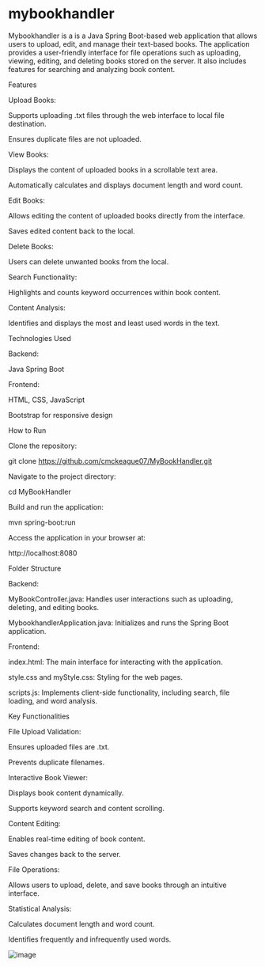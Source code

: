# mybookhandler
Mybookhandler is a is a Java Spring Boot-based web application that allows users to upload, edit, and manage their text-based books. The application provides a user-friendly interface for file operations such as uploading, viewing, editing, and deleting books stored on the server. It also includes features for searching and analyzing book content.

Features

Upload Books:

Supports uploading .txt files through the web interface to local file destination.

Ensures duplicate files are not uploaded.

View Books:

Displays the content of uploaded books in a scrollable text area.

Automatically calculates and displays document length and word count.

Edit Books:

Allows editing the content of uploaded books directly from the interface.

Saves edited content back to the local.

Delete Books:

Users can delete unwanted books from the local.

Search Functionality:

Highlights and counts keyword occurrences within book content.

Content Analysis:

Identifies and displays the most and least used words in the text.

Technologies Used

Backend:

Java Spring Boot

Frontend:

HTML, CSS, JavaScript

Bootstrap for responsive design


How to Run

Clone the repository:

git clone https://github.com/cmckeague07/MyBookHandler.git

Navigate to the project directory:

cd MyBookHandler

Build and run the application:

mvn spring-boot:run

Access the application in your browser at:

http://localhost:8080

Folder Structure

Backend:

MyBookController.java: Handles user interactions such as uploading, deleting, and editing books.

MybookhandlerApplication.java: Initializes and runs the Spring Boot application.

Frontend:

index.html: The main interface for interacting with the application.

style.css and myStyle.css: Styling for the web pages.

scripts.js: Implements client-side functionality, including search, file loading, and word analysis.

Key Functionalities

File Upload Validation:

Ensures uploaded files are .txt.

Prevents duplicate filenames.

Interactive Book Viewer:

Displays book content dynamically.

Supports keyword search and content scrolling.

Content Editing:

Enables real-time editing of book content.

Saves changes back to the server.

File Operations:

Allows users to upload, delete, and save books through an intuitive interface.

Statistical Analysis:

Calculates document length and word count.

Identifies frequently and infrequently used words.

![image](https://github.com/user-attachments/assets/9d702e78-fb1b-41e8-b0c1-26b2a353017b)

